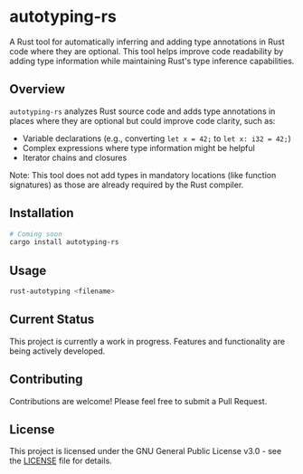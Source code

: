 # autotyping-rs

A Rust tool for automatically inferring and adding type annotations in Rust code where they are optional. This tool helps improve code readability by adding type information while maintaining Rust's type inference capabilities.

## Overview

`autotyping-rs` analyzes Rust source code and adds type annotations in places where they are optional but could improve code clarity, such as:

- Variable declarations (e.g., converting `let x = 42;` to `let x: i32 = 42;`)
- Complex expressions where type information might be helpful
- Iterator chains and closures

Note: This tool does not add types in mandatory locations (like function signatures) as those are already required by the Rust compiler.

## Installation

```bash
# Coming soon
cargo install autotyping-rs
```

## Usage

```bash
rust-autotyping <filename>
```

## Current Status

This project is currently a work in progress. Features and functionality are being actively developed.

## Contributing

Contributions are welcome! Please feel free to submit a Pull Request.

## License

This project is licensed under the GNU General Public License v3.0 - see the [LICENSE](LICENSE) file for details.
